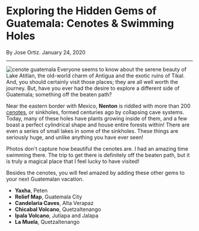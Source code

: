 # Exploring the Hidden Gems of Guatemala: Cenotes & Swimming Holes
By Jose Ortiz. January 24, 2020
***
![cenote guatemala](https://www.guatemala.com/fotos/201707/Cenotes-de-Oxnajab2-885x500.jpg)
Everyone seems to know about the serene beauty of Lake Atitlan, the old-world charm of Antigua and the exotic ruins of Tikal. And, you should certainly visit those places; they are all well worth the journey. But, have you ever had the desire to explore a different side of Guatemala; something off the beaten path?

Near the eastern border with Mexico, **Nenton** is riddled with more than 200 [cenotes](https://en.wikipedia.org/wiki/Cenote), or sinkholes, formed centuries ago by collapsing cave systems. Today, many of these holes have plants growing inside of them, and a few boast a perfect cylindrical shape and house entire forests within! There are even a series of small lakes in some of the sinkholes. These things are seriously huge, and unlike anything you have ever seen!

Photos don't capture how beautiful the cenotes are. I had an amazing time swimming there. The trip to get there is definitely off the beaten path, but it is truly a magical place that I feel lucky to have visited!

Besides the cenotes, you will feel amazed by adding these other gems to your next Guatemalan vacation.

- **Yaxha**, Peten
- **Relief Map**, Guatemala City
- **Candelaria Caves**, Alta Verapaz
- **Chicabal Volcano**, Quetzaltenango
- **Ipala Volcano**, Jutiapa and Jalapa
- **La Muela**, Quetzaltenango

